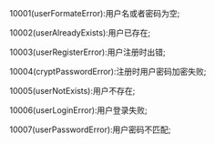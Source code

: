 10001(userFormateError):用户名或者密码为空;

10002(userAlreadyExists):用户已存在;

10003(userRegisterError):用户注册时出错;

10004(cryptPasswordError):注册时用户密码加密失败;

10005(userNotExists):用户不存在;

10006(userLoginError):用户登录失败;

10007(userPasswordError):用户密码不匹配;
